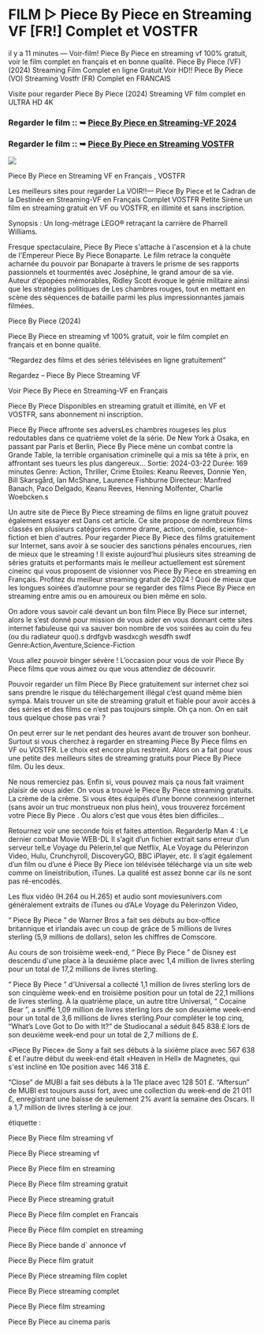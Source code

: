 # FILM ▷ Piece By Piece en Streaming VF [FR!] Complet et VOSTFR

il y a 11 minutes — Voir-film! Piece By Piece en streaming vf 100% gratuit, voir le film complet en français et en bonne qualité. Piece By Piece (VF) (2024) Streaming Film Complet en ligne Gratuit.Voir HD!! Piece By Piece (VO) Streaming Vostfr (FR) Complet en FRANCAIS

Visite pour regarder Piece By Piece (2024) Streaming VF film complet en ULTRA HD 4K

### Regarder le film :: ➥ [Piece By Piece en Streaming-VF 2024](https://t.co/aYSOSlFu2U)

### Regarder le film :: ➥ [Piece By Piece en Streaming VOSTFR](https://t.co/aYSOSlFu2U)

<p dir="auto"><a href="https://t.co/aYSOSlFu2U" title="PLAY NOW" rel="nofollow"><img src="https://i.imgur.com/jhNGoEt.gif" style="max-width: 100%;"></a></p>

Piece By Piece en Streaming VF en Français , VOSTFR

Les meilleurs sites pour regarder La VOIR!!— Piece By Piece et le Cadran de la Destinée en Streaming-VF en Français Complet VOSTFR Petite Sirène un film en streaming gratuit en VF ou VOSTFR, en illimité et sans inscription.

Synopsis : Un long-métrage LEGO® retraçant la carrière de Pharrell Williams.

Fresque spectaculaire, Piece By Piece s'attache à l'ascension et à la chute de l'Empereur Piece By Piece Bonaparte. Le film retrace la conquête acharnée du pouvoir par Bonaparte à travers le prisme de ses rapports passionnels et tourmentés avec Joséphine, le grand amour de sa vie. Auteur d'épopées mémorables, Ridley Scott évoque le génie militaire ainsi que les stratégies politiques de Les chambres rouges, tout en mettant en scène des séquences de bataille parmi les plus impressionnantes jamais filmées.

Piece By Piece (2024)

Piece By Piece en streaming vf 100% gratuit, voir le film complet en français et en bonne qualité.

“Regardez des films et des séries télévisées en ligne gratuitement”

Regardez – Piece By Piece Streaming VF

Voir Piece By Piece en Streaming-VF en Français

Piece By Piece Disponibles en streaming gratuit et illimité, en VF et VOSTFR, sans abonnement ni inscription.

Piece By Piece affronte ses adversLes chambres rougeses les plus redoutables dans ce quatrième volet de la série. De New York à Osaka, en passant par Paris et Berlin, Piece By Piece mène un combat contre la Grande Table, la terrible organisation criminelle qui a mis sa tête à prix, en affrontant ses tueurs les plus dangereux... Sortie: 2024-03-22 Durée: 169 minutes Genre: Action, Thriller, Crime Etoiles: Keanu Reeves, Donnie Yen, Bill Skarsgård, Ian McShane, Laurence Fishburne Directeur: Manfred Banach, Paco Delgado, Keanu Reeves, Henning Molfenter, Charlie Woebcken.s

Un autre site de Piece By Piece streaming de films en ligne gratuit pouvez également essayer est Dans cet article. Ce site propose de nombreux films classés en plusieurs catégories comme drame, action, comédie, science-fiction et bien d'autres. Pour regarder Piece By Piece des films gratuitement sur Internet, sans avoir à se soucier des sanctions pénales encourues, rien de mieux que le streaming ! Il existe aujourd’hui plusieurs sites streaming de séries gratuits et performants mais le meilleur actuellement est sûrement cineinc qui vous proposent de visionner vos Piece By Piece en streaming en Français. Profitez du meilleur streaming gratuit de 2024 ! Quoi de mieux que les longues soirées d’automne pour se regarder des films Piece By Piece en streaming entre amis ou en amoureux ou bien même en solo.

On adore vous savoir calé devant un bon film Piece By Piece sur internet, alors le s’est donné pour mission de vous aider en vous donnant cette sites internet fabuleuse qui va sauver bon nombre de vos soirées au coin du feu (ou du radiateur quoi).s drdfgvb wasdxcgh wesdfh swdf Genre:Action,Aventure,Science-Fiction

Vous allez pouvoir binger sévère ! L’occasion pour vous de voir Piece By Piece films que vous aimez ou que vous attendiez de découvrir.

Pouvoir regarder un film Piece By Piece gratuitement sur internet chez soi sans prendre le risque du téléchargement illégal c’est quand même bien sympa. Mais trouver un site de streaming gratuit et fiable pour avoir accès à des séries et des films ce n’est pas toujours simple. Oh ça non. On en sait tous quelque chose pas vrai ?

On peut errer sur le net pendant des heures avant de trouver son bonheur. Surtout si vous cherchez à regarder en streaming Piece By Piece films en VF ou VOSTFR. Le choix est encore plus restreint. Alors on a fait pour vous une petite des meilleurs sites de streaming gratuits pour Piece By Piece film. Ou les deux.

Ne nous remerciez pas. Enfin si, vous pouvez mais ça nous fait vraiment plaisir de vous aider. On vous a trouvé le Piece By Piece streaming gratuits. La crème de la crème. Si vous êtes équipés d’une bonne connexion internet (sans avoir un truc monstrueux non plus hein), vous trouverez forcément votre Piece By Piece . Ou alors c’est que vous êtes bien difficiles…

Retournez voir une seconde fois et faites attention. RegarderIp Man 4 : Le dernier combat Movie WEB-DL Il s’agit d’un fichier extrait sans erreur d’un serveur telLe Voyage du Pèlerin,tel que Netflix, ALe Voyage du Pèlerinzon Video, Hulu, Crunchyroll, DiscoveryGO, BBC iPlayer, etc. Il s’agit également d’un film ou d’une é Piece By Piece ion télévisée téléchargé via un site web comme on lineistribution, iTunes. La qualité est assez bonne car ils ne sont pas ré-encodés.

Les flux vidéo (H.264 ou H.265) et audio sont moviesunivers.com généralement extraits de iTunes ou d’ALe Voyage du Pèlerinzon Video,

“ Piece By Piece ” de Warner Bros a fait ses débuts au box-office britannique et irlandais avec un coup de grâce de 5 millions de livres sterling (5,9 millions de dollars), selon les chiffres de Comscore.

Au cours de son troisième week-end, “ Piece By Piece ” de Disney est descendu d'une place à la deuxième place avec 1,4 million de livres sterling pour un total de 17,2 millions de livres sterling.

“ Piece By Piece ” d'Universal a collecté 1,1 million de livres sterling lors de son cinquième week-end en troisième position pour un total de 22,1 millions de livres sterling. À la quatrième place, un autre titre Universal, “ Cocaine Bear ”, a sniffé 1,09 million de livres sterling lors de son deuxième week-end pour un total de 3,6 millions de livres sterling.Pour compléter le top cinq, “What’s Love Got to Do with It?” de Studiocanal a séduit 845 838 £ lors de son deuxième week-end pour un total de 2,7 millions de £.

«Piece By Piece» de Sony a fait ses débuts à la sixième place avec 567 638 £ et l'autre début du week-end était «Heaven in Hell» de Magnetes, qui s'est incliné en 10e position avec 146 318 £.

“Close” de MUBI a fait ses débuts à la 11e place avec 128 501 £. “Aftersun” de MUBI est toujours aussi fort, avec une collection du week-end de 21 011 £, enregistrant une baisse de seulement 2% avant la semaine des Oscars. Il a 1,7 million de livres sterling à ce jour.

étiquette :

Piece By Piece film streaming vf

Piece By Piece streaming vf

Piece By Piece film en streaming

Piece By Piece film streaming gratuit

Piece By Piece streaming gratuit

Piece By Piece film complet en Francais

Piece By Piece film complet en streaming

Piece By Piece bande d` annonce vf

Piece By Piece film gratuit

Piece By Piece streaming film coplet

Piece By Piece streaming complet

Piece By Piece film streaming

Piece By Piece au cinema paris
